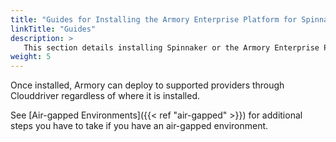 ```yaml
---
title: "Guides for Installing the Armory Enterprise Platform for Spinnaker"
linkTitle: "Guides"
description: >
   This section details installing Spinnaker or the Armory Enterprise Platform for Spinnaker in Kubernetes, OpenShift, Azure, Google Kubernetes Engine (GKE), and Amazon Web Sevices (AWS), including from the AWS or RedHat marketplaces. Installation instructions cover using Halyard, the Armory Operator, or the Spinnaker Operator for Kubernetes in local, cloud, and air-gapped environments.
weight: 5
---
```


Once installed, Armory can deploy to supported providers through Clouddriver regardless of where it is installed.

See [Air-gapped Environments]({{< ref "air-gapped" >}}) for additional steps you have to take if you have an air-gapped environment.
